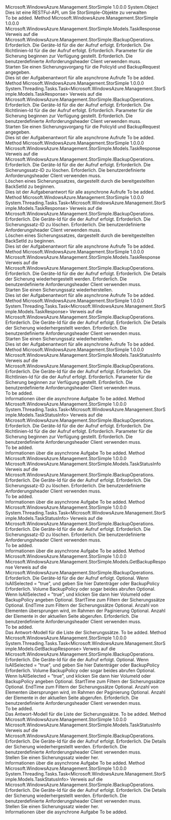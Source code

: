 <Type Name="BackupOperationsExtensions" FullName="Microsoft.WindowsAzure.Management.StorSimple.BackupOperationsExtensions">
  <TypeSignature Language="C#" Value="public static class BackupOperationsExtensions" />
  <TypeSignature Language="ILAsm" Value=".class public auto ansi abstract sealed beforefieldinit BackupOperationsExtensions extends System.Object" />
  <TypeSignature Language="DocId" Value="T:Microsoft.WindowsAzure.Management.StorSimple.BackupOperationsExtensions" />
  <TypeSignature Language="VB.NET" Value="Public Module BackupOperationsExtensions" />
  <TypeSignature Language="F#" Value="type BackupOperationsExtensions = class" />
  <AssemblyInfo>
    <AssemblyName>Microsoft.WindowsAzure.Management.StorSimple</AssemblyName>
    <AssemblyVersion>1.0.0.0</AssemblyVersion>
  </AssemblyInfo>
  <Base>
    <BaseTypeName>System.Object</BaseTypeName>
  </Base>
  <Interfaces />
  <Docs>
    <summary>
            Dies ist eine RESTFul-API, um Sie StorSimple-Objekte zu verwalten
            </summary>
    <remarks>To be added.</remarks>
  </Docs>
  <Members>
    <Member MemberName="BeginCreatingBackup">
      <MemberSignature Language="C#" Value="public static Microsoft.WindowsAzure.Management.StorSimple.Models.TaskResponse BeginCreatingBackup (this Microsoft.WindowsAzure.Management.StorSimple.IBackupOperations operations, string deviceId, string policyId, Microsoft.WindowsAzure.Management.StorSimple.Models.BackupNowRequest backupRequest, Microsoft.WindowsAzure.Management.StorSimple.Models.CustomRequestHeaders customRequestHeaders);" />
      <MemberSignature Language="ILAsm" Value=".method public static hidebysig class Microsoft.WindowsAzure.Management.StorSimple.Models.TaskResponse BeginCreatingBackup(class Microsoft.WindowsAzure.Management.StorSimple.IBackupOperations operations, string deviceId, string policyId, class Microsoft.WindowsAzure.Management.StorSimple.Models.BackupNowRequest backupRequest, class Microsoft.WindowsAzure.Management.StorSimple.Models.CustomRequestHeaders customRequestHeaders) cil managed" />
      <MemberSignature Language="DocId" Value="M:Microsoft.WindowsAzure.Management.StorSimple.BackupOperationsExtensions.BeginCreatingBackup(Microsoft.WindowsAzure.Management.StorSimple.IBackupOperations,System.String,System.String,Microsoft.WindowsAzure.Management.StorSimple.Models.BackupNowRequest,Microsoft.WindowsAzure.Management.StorSimple.Models.CustomRequestHeaders)" />
      <MemberSignature Language="F#" Value="static member BeginCreatingBackup : Microsoft.WindowsAzure.Management.StorSimple.IBackupOperations * string * string * Microsoft.WindowsAzure.Management.StorSimple.Models.BackupNowRequest * Microsoft.WindowsAzure.Management.StorSimple.Models.CustomRequestHeaders -&gt; Microsoft.WindowsAzure.Management.StorSimple.Models.TaskResponse" Usage="Microsoft.WindowsAzure.Management.StorSimple.BackupOperationsExtensions.BeginCreatingBackup (operations, deviceId, policyId, backupRequest, customRequestHeaders)" />
      <MemberType>Method</MemberType>
      <AssemblyInfo>
        <AssemblyName>Microsoft.WindowsAzure.Management.StorSimple</AssemblyName>
        <AssemblyVersion>1.0.0.0</AssemblyVersion>
      </AssemblyInfo>
      <ReturnValue>
        <ReturnType>Microsoft.WindowsAzure.Management.StorSimple.Models.TaskResponse</ReturnType>
      </ReturnValue>
      <Parameters>
        <Parameter Name="operations" Type="Microsoft.WindowsAzure.Management.StorSimple.IBackupOperations" RefType="this" />
        <Parameter Name="deviceId" Type="System.String" />
        <Parameter Name="policyId" Type="System.String" />
        <Parameter Name="backupRequest" Type="Microsoft.WindowsAzure.Management.StorSimple.Models.BackupNowRequest" />
        <Parameter Name="customRequestHeaders" Type="Microsoft.WindowsAzure.Management.StorSimple.Models.CustomRequestHeaders" />
      </Parameters>
      <Docs>
        <param name="operations">
            Verweis auf die Microsoft.WindowsAzure.Management.StorSimple.IBackupOperations.
            </param>
        <param name="deviceId">
            Erforderlich. Die Geräte-Id für die der Aufruf erfolgt.
            </param>
        <param name="policyId">
            Erforderlich. Die Richtlinien-Id für die der Aufruf erfolgt.
            </param>
        <param name="backupRequest">
            Erforderlich. Parameter für die Sicherung beginnen zur Verfügung gestellt.
            </param>
        <param name="customRequestHeaders">
            Erforderlich. Die benutzerdefinierte Anforderungsheader Client verwenden muss.
            </param>
        <summary>
            Starten Sie einen Sicherungsvorgang für die PolicyId und BackupRequest angegeben.
            </summary>
        <returns>
            Dies ist der Aufgabenantwort für alle asynchrone Aufrufe
            </returns>
        <remarks>To be added.</remarks>
      </Docs>
    </Member>
    <Member MemberName="BeginCreatingBackupAsync">
      <MemberSignature Language="C#" Value="public static System.Threading.Tasks.Task&lt;Microsoft.WindowsAzure.Management.StorSimple.Models.TaskResponse&gt; BeginCreatingBackupAsync (this Microsoft.WindowsAzure.Management.StorSimple.IBackupOperations operations, string deviceId, string policyId, Microsoft.WindowsAzure.Management.StorSimple.Models.BackupNowRequest backupRequest, Microsoft.WindowsAzure.Management.StorSimple.Models.CustomRequestHeaders customRequestHeaders);" />
      <MemberSignature Language="ILAsm" Value=".method public static hidebysig class System.Threading.Tasks.Task`1&lt;class Microsoft.WindowsAzure.Management.StorSimple.Models.TaskResponse&gt; BeginCreatingBackupAsync(class Microsoft.WindowsAzure.Management.StorSimple.IBackupOperations operations, string deviceId, string policyId, class Microsoft.WindowsAzure.Management.StorSimple.Models.BackupNowRequest backupRequest, class Microsoft.WindowsAzure.Management.StorSimple.Models.CustomRequestHeaders customRequestHeaders) cil managed" />
      <MemberSignature Language="DocId" Value="M:Microsoft.WindowsAzure.Management.StorSimple.BackupOperationsExtensions.BeginCreatingBackupAsync(Microsoft.WindowsAzure.Management.StorSimple.IBackupOperations,System.String,System.String,Microsoft.WindowsAzure.Management.StorSimple.Models.BackupNowRequest,Microsoft.WindowsAzure.Management.StorSimple.Models.CustomRequestHeaders)" />
      <MemberSignature Language="F#" Value="static member BeginCreatingBackupAsync : Microsoft.WindowsAzure.Management.StorSimple.IBackupOperations * string * string * Microsoft.WindowsAzure.Management.StorSimple.Models.BackupNowRequest * Microsoft.WindowsAzure.Management.StorSimple.Models.CustomRequestHeaders -&gt; System.Threading.Tasks.Task&lt;Microsoft.WindowsAzure.Management.StorSimple.Models.TaskResponse&gt;" Usage="Microsoft.WindowsAzure.Management.StorSimple.BackupOperationsExtensions.BeginCreatingBackupAsync (operations, deviceId, policyId, backupRequest, customRequestHeaders)" />
      <MemberType>Method</MemberType>
      <AssemblyInfo>
        <AssemblyName>Microsoft.WindowsAzure.Management.StorSimple</AssemblyName>
        <AssemblyVersion>1.0.0.0</AssemblyVersion>
      </AssemblyInfo>
      <ReturnValue>
        <ReturnType>System.Threading.Tasks.Task&lt;Microsoft.WindowsAzure.Management.StorSimple.Models.TaskResponse&gt;</ReturnType>
      </ReturnValue>
      <Parameters>
        <Parameter Name="operations" Type="Microsoft.WindowsAzure.Management.StorSimple.IBackupOperations" RefType="this" />
        <Parameter Name="deviceId" Type="System.String" />
        <Parameter Name="policyId" Type="System.String" />
        <Parameter Name="backupRequest" Type="Microsoft.WindowsAzure.Management.StorSimple.Models.BackupNowRequest" />
        <Parameter Name="customRequestHeaders" Type="Microsoft.WindowsAzure.Management.StorSimple.Models.CustomRequestHeaders" />
      </Parameters>
      <Docs>
        <param name="operations">
            Verweis auf die Microsoft.WindowsAzure.Management.StorSimple.IBackupOperations.
            </param>
        <param name="deviceId">
            Erforderlich. Die Geräte-Id für die der Aufruf erfolgt.
            </param>
        <param name="policyId">
            Erforderlich. Die Richtlinien-Id für die der Aufruf erfolgt.
            </param>
        <param name="backupRequest">
            Erforderlich. Parameter für die Sicherung beginnen zur Verfügung gestellt.
            </param>
        <param name="customRequestHeaders">
            Erforderlich. Die benutzerdefinierte Anforderungsheader Client verwenden muss.
            </param>
        <summary>
            Starten Sie einen Sicherungsvorgang für die PolicyId und BackupRequest angegeben.
            </summary>
        <returns>
            Dies ist der Aufgabenantwort für alle asynchrone Aufrufe
            </returns>
        <remarks>To be added.</remarks>
      </Docs>
    </Member>
    <Member MemberName="BeginDeleting">
      <MemberSignature Language="C#" Value="public static Microsoft.WindowsAzure.Management.StorSimple.Models.TaskResponse BeginDeleting (this Microsoft.WindowsAzure.Management.StorSimple.IBackupOperations operations, string deviceId, string backupSetId, Microsoft.WindowsAzure.Management.StorSimple.Models.CustomRequestHeaders customRequestHeaders);" />
      <MemberSignature Language="ILAsm" Value=".method public static hidebysig class Microsoft.WindowsAzure.Management.StorSimple.Models.TaskResponse BeginDeleting(class Microsoft.WindowsAzure.Management.StorSimple.IBackupOperations operations, string deviceId, string backupSetId, class Microsoft.WindowsAzure.Management.StorSimple.Models.CustomRequestHeaders customRequestHeaders) cil managed" />
      <MemberSignature Language="DocId" Value="M:Microsoft.WindowsAzure.Management.StorSimple.BackupOperationsExtensions.BeginDeleting(Microsoft.WindowsAzure.Management.StorSimple.IBackupOperations,System.String,System.String,Microsoft.WindowsAzure.Management.StorSimple.Models.CustomRequestHeaders)" />
      <MemberSignature Language="F#" Value="static member BeginDeleting : Microsoft.WindowsAzure.Management.StorSimple.IBackupOperations * string * string * Microsoft.WindowsAzure.Management.StorSimple.Models.CustomRequestHeaders -&gt; Microsoft.WindowsAzure.Management.StorSimple.Models.TaskResponse" Usage="Microsoft.WindowsAzure.Management.StorSimple.BackupOperationsExtensions.BeginDeleting (operations, deviceId, backupSetId, customRequestHeaders)" />
      <MemberType>Method</MemberType>
      <AssemblyInfo>
        <AssemblyName>Microsoft.WindowsAzure.Management.StorSimple</AssemblyName>
        <AssemblyVersion>1.0.0.0</AssemblyVersion>
      </AssemblyInfo>
      <ReturnValue>
        <ReturnType>Microsoft.WindowsAzure.Management.StorSimple.Models.TaskResponse</ReturnType>
      </ReturnValue>
      <Parameters>
        <Parameter Name="operations" Type="Microsoft.WindowsAzure.Management.StorSimple.IBackupOperations" RefType="this" />
        <Parameter Name="deviceId" Type="System.String" />
        <Parameter Name="backupSetId" Type="System.String" />
        <Parameter Name="customRequestHeaders" Type="Microsoft.WindowsAzure.Management.StorSimple.Models.CustomRequestHeaders" />
      </Parameters>
      <Docs>
        <param name="operations">
            Verweis auf die Microsoft.WindowsAzure.Management.StorSimple.IBackupOperations.
            </param>
        <param name="deviceId">
            Erforderlich. Die Geräte-Id für die der Aufruf erfolgt.
            </param>
        <param name="backupSetId">
            Erforderlich. Die Sicherungssatz-ID zu löschen.
            </param>
        <param name="customRequestHeaders">
            Erforderlich. Die benutzerdefinierte Anforderungsheader Client verwenden muss.
            </param>
        <summary>
            Löschen eines Sicherungssatzes, dargestellt durch die bereitgestellten BackSetId zu beginnen.
            </summary>
        <returns>
            Dies ist der Aufgabenantwort für alle asynchrone Aufrufe
            </returns>
        <remarks>To be added.</remarks>
      </Docs>
    </Member>
    <Member MemberName="BeginDeletingAsync">
      <MemberSignature Language="C#" Value="public static System.Threading.Tasks.Task&lt;Microsoft.WindowsAzure.Management.StorSimple.Models.TaskResponse&gt; BeginDeletingAsync (this Microsoft.WindowsAzure.Management.StorSimple.IBackupOperations operations, string deviceId, string backupSetId, Microsoft.WindowsAzure.Management.StorSimple.Models.CustomRequestHeaders customRequestHeaders);" />
      <MemberSignature Language="ILAsm" Value=".method public static hidebysig class System.Threading.Tasks.Task`1&lt;class Microsoft.WindowsAzure.Management.StorSimple.Models.TaskResponse&gt; BeginDeletingAsync(class Microsoft.WindowsAzure.Management.StorSimple.IBackupOperations operations, string deviceId, string backupSetId, class Microsoft.WindowsAzure.Management.StorSimple.Models.CustomRequestHeaders customRequestHeaders) cil managed" />
      <MemberSignature Language="DocId" Value="M:Microsoft.WindowsAzure.Management.StorSimple.BackupOperationsExtensions.BeginDeletingAsync(Microsoft.WindowsAzure.Management.StorSimple.IBackupOperations,System.String,System.String,Microsoft.WindowsAzure.Management.StorSimple.Models.CustomRequestHeaders)" />
      <MemberSignature Language="F#" Value="static member BeginDeletingAsync : Microsoft.WindowsAzure.Management.StorSimple.IBackupOperations * string * string * Microsoft.WindowsAzure.Management.StorSimple.Models.CustomRequestHeaders -&gt; System.Threading.Tasks.Task&lt;Microsoft.WindowsAzure.Management.StorSimple.Models.TaskResponse&gt;" Usage="Microsoft.WindowsAzure.Management.StorSimple.BackupOperationsExtensions.BeginDeletingAsync (operations, deviceId, backupSetId, customRequestHeaders)" />
      <MemberType>Method</MemberType>
      <AssemblyInfo>
        <AssemblyName>Microsoft.WindowsAzure.Management.StorSimple</AssemblyName>
        <AssemblyVersion>1.0.0.0</AssemblyVersion>
      </AssemblyInfo>
      <ReturnValue>
        <ReturnType>System.Threading.Tasks.Task&lt;Microsoft.WindowsAzure.Management.StorSimple.Models.TaskResponse&gt;</ReturnType>
      </ReturnValue>
      <Parameters>
        <Parameter Name="operations" Type="Microsoft.WindowsAzure.Management.StorSimple.IBackupOperations" RefType="this" />
        <Parameter Name="deviceId" Type="System.String" />
        <Parameter Name="backupSetId" Type="System.String" />
        <Parameter Name="customRequestHeaders" Type="Microsoft.WindowsAzure.Management.StorSimple.Models.CustomRequestHeaders" />
      </Parameters>
      <Docs>
        <param name="operations">
            Verweis auf die Microsoft.WindowsAzure.Management.StorSimple.IBackupOperations.
            </param>
        <param name="deviceId">
            Erforderlich. Die Geräte-Id für die der Aufruf erfolgt.
            </param>
        <param name="backupSetId">
            Erforderlich. Die Sicherungssatz-ID zu löschen.
            </param>
        <param name="customRequestHeaders">
            Erforderlich. Die benutzerdefinierte Anforderungsheader Client verwenden muss.
            </param>
        <summary>
            Löschen eines Sicherungssatzes, dargestellt durch die bereitgestellten BackSetId zu beginnen.
            </summary>
        <returns>
            Dies ist der Aufgabenantwort für alle asynchrone Aufrufe
            </returns>
        <remarks>To be added.</remarks>
      </Docs>
    </Member>
    <Member MemberName="BeginRestoring">
      <MemberSignature Language="C#" Value="public static Microsoft.WindowsAzure.Management.StorSimple.Models.TaskResponse BeginRestoring (this Microsoft.WindowsAzure.Management.StorSimple.IBackupOperations operations, string deviceId, Microsoft.WindowsAzure.Management.StorSimple.Models.RestoreBackupRequest backupDetailsForRestore, Microsoft.WindowsAzure.Management.StorSimple.Models.CustomRequestHeaders customRequestHeaders);" />
      <MemberSignature Language="ILAsm" Value=".method public static hidebysig class Microsoft.WindowsAzure.Management.StorSimple.Models.TaskResponse BeginRestoring(class Microsoft.WindowsAzure.Management.StorSimple.IBackupOperations operations, string deviceId, class Microsoft.WindowsAzure.Management.StorSimple.Models.RestoreBackupRequest backupDetailsForRestore, class Microsoft.WindowsAzure.Management.StorSimple.Models.CustomRequestHeaders customRequestHeaders) cil managed" />
      <MemberSignature Language="DocId" Value="M:Microsoft.WindowsAzure.Management.StorSimple.BackupOperationsExtensions.BeginRestoring(Microsoft.WindowsAzure.Management.StorSimple.IBackupOperations,System.String,Microsoft.WindowsAzure.Management.StorSimple.Models.RestoreBackupRequest,Microsoft.WindowsAzure.Management.StorSimple.Models.CustomRequestHeaders)" />
      <MemberSignature Language="F#" Value="static member BeginRestoring : Microsoft.WindowsAzure.Management.StorSimple.IBackupOperations * string * Microsoft.WindowsAzure.Management.StorSimple.Models.RestoreBackupRequest * Microsoft.WindowsAzure.Management.StorSimple.Models.CustomRequestHeaders -&gt; Microsoft.WindowsAzure.Management.StorSimple.Models.TaskResponse" Usage="Microsoft.WindowsAzure.Management.StorSimple.BackupOperationsExtensions.BeginRestoring (operations, deviceId, backupDetailsForRestore, customRequestHeaders)" />
      <MemberType>Method</MemberType>
      <AssemblyInfo>
        <AssemblyName>Microsoft.WindowsAzure.Management.StorSimple</AssemblyName>
        <AssemblyVersion>1.0.0.0</AssemblyVersion>
      </AssemblyInfo>
      <ReturnValue>
        <ReturnType>Microsoft.WindowsAzure.Management.StorSimple.Models.TaskResponse</ReturnType>
      </ReturnValue>
      <Parameters>
        <Parameter Name="operations" Type="Microsoft.WindowsAzure.Management.StorSimple.IBackupOperations" RefType="this" />
        <Parameter Name="deviceId" Type="System.String" />
        <Parameter Name="backupDetailsForRestore" Type="Microsoft.WindowsAzure.Management.StorSimple.Models.RestoreBackupRequest" />
        <Parameter Name="customRequestHeaders" Type="Microsoft.WindowsAzure.Management.StorSimple.Models.CustomRequestHeaders" />
      </Parameters>
      <Docs>
        <param name="operations">
            Verweis auf die Microsoft.WindowsAzure.Management.StorSimple.IBackupOperations.
            </param>
        <param name="deviceId">
            Erforderlich. Die Geräte-Id für die der Aufruf erfolgt.
            </param>
        <param name="backupDetailsForRestore">
            Erforderlich. Die Details der Sicherung wiederhergestellt werden.
            </param>
        <param name="customRequestHeaders">
            Erforderlich. Die benutzerdefinierte Anforderungsheader Client verwenden muss.
            </param>
        <summary>
            Starten Sie einen Sicherungssatz wiederherstellen.
            </summary>
        <returns>
            Dies ist der Aufgabenantwort für alle asynchrone Aufrufe
            </returns>
        <remarks>To be added.</remarks>
      </Docs>
    </Member>
    <Member MemberName="BeginRestoringAsync">
      <MemberSignature Language="C#" Value="public static System.Threading.Tasks.Task&lt;Microsoft.WindowsAzure.Management.StorSimple.Models.TaskResponse&gt; BeginRestoringAsync (this Microsoft.WindowsAzure.Management.StorSimple.IBackupOperations operations, string deviceId, Microsoft.WindowsAzure.Management.StorSimple.Models.RestoreBackupRequest backupDetailsForRestore, Microsoft.WindowsAzure.Management.StorSimple.Models.CustomRequestHeaders customRequestHeaders);" />
      <MemberSignature Language="ILAsm" Value=".method public static hidebysig class System.Threading.Tasks.Task`1&lt;class Microsoft.WindowsAzure.Management.StorSimple.Models.TaskResponse&gt; BeginRestoringAsync(class Microsoft.WindowsAzure.Management.StorSimple.IBackupOperations operations, string deviceId, class Microsoft.WindowsAzure.Management.StorSimple.Models.RestoreBackupRequest backupDetailsForRestore, class Microsoft.WindowsAzure.Management.StorSimple.Models.CustomRequestHeaders customRequestHeaders) cil managed" />
      <MemberSignature Language="DocId" Value="M:Microsoft.WindowsAzure.Management.StorSimple.BackupOperationsExtensions.BeginRestoringAsync(Microsoft.WindowsAzure.Management.StorSimple.IBackupOperations,System.String,Microsoft.WindowsAzure.Management.StorSimple.Models.RestoreBackupRequest,Microsoft.WindowsAzure.Management.StorSimple.Models.CustomRequestHeaders)" />
      <MemberSignature Language="F#" Value="static member BeginRestoringAsync : Microsoft.WindowsAzure.Management.StorSimple.IBackupOperations * string * Microsoft.WindowsAzure.Management.StorSimple.Models.RestoreBackupRequest * Microsoft.WindowsAzure.Management.StorSimple.Models.CustomRequestHeaders -&gt; System.Threading.Tasks.Task&lt;Microsoft.WindowsAzure.Management.StorSimple.Models.TaskResponse&gt;" Usage="Microsoft.WindowsAzure.Management.StorSimple.BackupOperationsExtensions.BeginRestoringAsync (operations, deviceId, backupDetailsForRestore, customRequestHeaders)" />
      <MemberType>Method</MemberType>
      <AssemblyInfo>
        <AssemblyName>Microsoft.WindowsAzure.Management.StorSimple</AssemblyName>
        <AssemblyVersion>1.0.0.0</AssemblyVersion>
      </AssemblyInfo>
      <ReturnValue>
        <ReturnType>System.Threading.Tasks.Task&lt;Microsoft.WindowsAzure.Management.StorSimple.Models.TaskResponse&gt;</ReturnType>
      </ReturnValue>
      <Parameters>
        <Parameter Name="operations" Type="Microsoft.WindowsAzure.Management.StorSimple.IBackupOperations" RefType="this" />
        <Parameter Name="deviceId" Type="System.String" />
        <Parameter Name="backupDetailsForRestore" Type="Microsoft.WindowsAzure.Management.StorSimple.Models.RestoreBackupRequest" />
        <Parameter Name="customRequestHeaders" Type="Microsoft.WindowsAzure.Management.StorSimple.Models.CustomRequestHeaders" />
      </Parameters>
      <Docs>
        <param name="operations">
            Verweis auf die Microsoft.WindowsAzure.Management.StorSimple.IBackupOperations.
            </param>
        <param name="deviceId">
            Erforderlich. Die Geräte-Id für die der Aufruf erfolgt.
            </param>
        <param name="backupDetailsForRestore">
            Erforderlich. Die Details der Sicherung wiederhergestellt werden.
            </param>
        <param name="customRequestHeaders">
            Erforderlich. Die benutzerdefinierte Anforderungsheader Client verwenden muss.
            </param>
        <summary>
            Starten Sie einen Sicherungssatz wiederherstellen.
            </summary>
        <returns>
            Dies ist der Aufgabenantwort für alle asynchrone Aufrufe
            </returns>
        <remarks>To be added.</remarks>
      </Docs>
    </Member>
    <Member MemberName="Create">
      <MemberSignature Language="C#" Value="public static Microsoft.WindowsAzure.Management.StorSimple.Models.TaskStatusInfo Create (this Microsoft.WindowsAzure.Management.StorSimple.IBackupOperations operations, string deviceId, string policyId, Microsoft.WindowsAzure.Management.StorSimple.Models.BackupNowRequest backupRequest, Microsoft.WindowsAzure.Management.StorSimple.Models.CustomRequestHeaders customRequestHeaders);" />
      <MemberSignature Language="ILAsm" Value=".method public static hidebysig class Microsoft.WindowsAzure.Management.StorSimple.Models.TaskStatusInfo Create(class Microsoft.WindowsAzure.Management.StorSimple.IBackupOperations operations, string deviceId, string policyId, class Microsoft.WindowsAzure.Management.StorSimple.Models.BackupNowRequest backupRequest, class Microsoft.WindowsAzure.Management.StorSimple.Models.CustomRequestHeaders customRequestHeaders) cil managed" />
      <MemberSignature Language="DocId" Value="M:Microsoft.WindowsAzure.Management.StorSimple.BackupOperationsExtensions.Create(Microsoft.WindowsAzure.Management.StorSimple.IBackupOperations,System.String,System.String,Microsoft.WindowsAzure.Management.StorSimple.Models.BackupNowRequest,Microsoft.WindowsAzure.Management.StorSimple.Models.CustomRequestHeaders)" />
      <MemberSignature Language="F#" Value="static member Create : Microsoft.WindowsAzure.Management.StorSimple.IBackupOperations * string * string * Microsoft.WindowsAzure.Management.StorSimple.Models.BackupNowRequest * Microsoft.WindowsAzure.Management.StorSimple.Models.CustomRequestHeaders -&gt; Microsoft.WindowsAzure.Management.StorSimple.Models.TaskStatusInfo" Usage="Microsoft.WindowsAzure.Management.StorSimple.BackupOperationsExtensions.Create (operations, deviceId, policyId, backupRequest, customRequestHeaders)" />
      <MemberType>Method</MemberType>
      <AssemblyInfo>
        <AssemblyName>Microsoft.WindowsAzure.Management.StorSimple</AssemblyName>
        <AssemblyVersion>1.0.0.0</AssemblyVersion>
      </AssemblyInfo>
      <ReturnValue>
        <ReturnType>Microsoft.WindowsAzure.Management.StorSimple.Models.TaskStatusInfo</ReturnType>
      </ReturnValue>
      <Parameters>
        <Parameter Name="operations" Type="Microsoft.WindowsAzure.Management.StorSimple.IBackupOperations" RefType="this" />
        <Parameter Name="deviceId" Type="System.String" />
        <Parameter Name="policyId" Type="System.String" />
        <Parameter Name="backupRequest" Type="Microsoft.WindowsAzure.Management.StorSimple.Models.BackupNowRequest" />
        <Parameter Name="customRequestHeaders" Type="Microsoft.WindowsAzure.Management.StorSimple.Models.CustomRequestHeaders" />
      </Parameters>
      <Docs>
        <param name="operations">
            Verweis auf die Microsoft.WindowsAzure.Management.StorSimple.IBackupOperations.
            </param>
        <param name="deviceId">
            Erforderlich. Die Geräte-Id für die der Aufruf erfolgt.
            </param>
        <param name="policyId">
            Erforderlich. Die Richtlinien-Id für die der Aufruf erfolgt.
            </param>
        <param name="backupRequest">
            Erforderlich. Parameter für die Sicherung beginnen zur Verfügung gestellt.
            </param>
        <param name="customRequestHeaders">
            Erforderlich. Die benutzerdefinierte Anforderungsheader Client verwenden muss.
            </param>
        <summary>To be added.</summary>
        <returns>
            Informationen über die asynchrone Aufgabe
            </returns>
        <remarks>To be added.</remarks>
      </Docs>
    </Member>
    <Member MemberName="CreateAsync">
      <MemberSignature Language="C#" Value="public static System.Threading.Tasks.Task&lt;Microsoft.WindowsAzure.Management.StorSimple.Models.TaskStatusInfo&gt; CreateAsync (this Microsoft.WindowsAzure.Management.StorSimple.IBackupOperations operations, string deviceId, string policyId, Microsoft.WindowsAzure.Management.StorSimple.Models.BackupNowRequest backupRequest, Microsoft.WindowsAzure.Management.StorSimple.Models.CustomRequestHeaders customRequestHeaders);" />
      <MemberSignature Language="ILAsm" Value=".method public static hidebysig class System.Threading.Tasks.Task`1&lt;class Microsoft.WindowsAzure.Management.StorSimple.Models.TaskStatusInfo&gt; CreateAsync(class Microsoft.WindowsAzure.Management.StorSimple.IBackupOperations operations, string deviceId, string policyId, class Microsoft.WindowsAzure.Management.StorSimple.Models.BackupNowRequest backupRequest, class Microsoft.WindowsAzure.Management.StorSimple.Models.CustomRequestHeaders customRequestHeaders) cil managed" />
      <MemberSignature Language="DocId" Value="M:Microsoft.WindowsAzure.Management.StorSimple.BackupOperationsExtensions.CreateAsync(Microsoft.WindowsAzure.Management.StorSimple.IBackupOperations,System.String,System.String,Microsoft.WindowsAzure.Management.StorSimple.Models.BackupNowRequest,Microsoft.WindowsAzure.Management.StorSimple.Models.CustomRequestHeaders)" />
      <MemberSignature Language="F#" Value="static member CreateAsync : Microsoft.WindowsAzure.Management.StorSimple.IBackupOperations * string * string * Microsoft.WindowsAzure.Management.StorSimple.Models.BackupNowRequest * Microsoft.WindowsAzure.Management.StorSimple.Models.CustomRequestHeaders -&gt; System.Threading.Tasks.Task&lt;Microsoft.WindowsAzure.Management.StorSimple.Models.TaskStatusInfo&gt;" Usage="Microsoft.WindowsAzure.Management.StorSimple.BackupOperationsExtensions.CreateAsync (operations, deviceId, policyId, backupRequest, customRequestHeaders)" />
      <MemberType>Method</MemberType>
      <AssemblyInfo>
        <AssemblyName>Microsoft.WindowsAzure.Management.StorSimple</AssemblyName>
        <AssemblyVersion>1.0.0.0</AssemblyVersion>
      </AssemblyInfo>
      <ReturnValue>
        <ReturnType>System.Threading.Tasks.Task&lt;Microsoft.WindowsAzure.Management.StorSimple.Models.TaskStatusInfo&gt;</ReturnType>
      </ReturnValue>
      <Parameters>
        <Parameter Name="operations" Type="Microsoft.WindowsAzure.Management.StorSimple.IBackupOperations" RefType="this" />
        <Parameter Name="deviceId" Type="System.String" />
        <Parameter Name="policyId" Type="System.String" />
        <Parameter Name="backupRequest" Type="Microsoft.WindowsAzure.Management.StorSimple.Models.BackupNowRequest" />
        <Parameter Name="customRequestHeaders" Type="Microsoft.WindowsAzure.Management.StorSimple.Models.CustomRequestHeaders" />
      </Parameters>
      <Docs>
        <param name="operations">
            Verweis auf die Microsoft.WindowsAzure.Management.StorSimple.IBackupOperations.
            </param>
        <param name="deviceId">
            Erforderlich. Die Geräte-Id für die der Aufruf erfolgt.
            </param>
        <param name="policyId">
            Erforderlich. Die Richtlinien-Id für die der Aufruf erfolgt.
            </param>
        <param name="backupRequest">
            Erforderlich. Parameter für die Sicherung beginnen zur Verfügung gestellt.
            </param>
        <param name="customRequestHeaders">
            Erforderlich. Die benutzerdefinierte Anforderungsheader Client verwenden muss.
            </param>
        <summary>To be added.</summary>
        <returns>
            Informationen über die asynchrone Aufgabe
            </returns>
        <remarks>To be added.</remarks>
      </Docs>
    </Member>
    <Member MemberName="Delete">
      <MemberSignature Language="C#" Value="public static Microsoft.WindowsAzure.Management.StorSimple.Models.TaskStatusInfo Delete (this Microsoft.WindowsAzure.Management.StorSimple.IBackupOperations operations, string deviceId, string backupSetId, Microsoft.WindowsAzure.Management.StorSimple.Models.CustomRequestHeaders customRequestHeaders);" />
      <MemberSignature Language="ILAsm" Value=".method public static hidebysig class Microsoft.WindowsAzure.Management.StorSimple.Models.TaskStatusInfo Delete(class Microsoft.WindowsAzure.Management.StorSimple.IBackupOperations operations, string deviceId, string backupSetId, class Microsoft.WindowsAzure.Management.StorSimple.Models.CustomRequestHeaders customRequestHeaders) cil managed" />
      <MemberSignature Language="DocId" Value="M:Microsoft.WindowsAzure.Management.StorSimple.BackupOperationsExtensions.Delete(Microsoft.WindowsAzure.Management.StorSimple.IBackupOperations,System.String,System.String,Microsoft.WindowsAzure.Management.StorSimple.Models.CustomRequestHeaders)" />
      <MemberSignature Language="F#" Value="static member Delete : Microsoft.WindowsAzure.Management.StorSimple.IBackupOperations * string * string * Microsoft.WindowsAzure.Management.StorSimple.Models.CustomRequestHeaders -&gt; Microsoft.WindowsAzure.Management.StorSimple.Models.TaskStatusInfo" Usage="Microsoft.WindowsAzure.Management.StorSimple.BackupOperationsExtensions.Delete (operations, deviceId, backupSetId, customRequestHeaders)" />
      <MemberType>Method</MemberType>
      <AssemblyInfo>
        <AssemblyName>Microsoft.WindowsAzure.Management.StorSimple</AssemblyName>
        <AssemblyVersion>1.0.0.0</AssemblyVersion>
      </AssemblyInfo>
      <ReturnValue>
        <ReturnType>Microsoft.WindowsAzure.Management.StorSimple.Models.TaskStatusInfo</ReturnType>
      </ReturnValue>
      <Parameters>
        <Parameter Name="operations" Type="Microsoft.WindowsAzure.Management.StorSimple.IBackupOperations" RefType="this" />
        <Parameter Name="deviceId" Type="System.String" />
        <Parameter Name="backupSetId" Type="System.String" />
        <Parameter Name="customRequestHeaders" Type="Microsoft.WindowsAzure.Management.StorSimple.Models.CustomRequestHeaders" />
      </Parameters>
      <Docs>
        <param name="operations">
            Verweis auf die Microsoft.WindowsAzure.Management.StorSimple.IBackupOperations.
            </param>
        <param name="deviceId">
            Erforderlich. Die Geräte-Id für die der Aufruf erfolgt.
            </param>
        <param name="backupSetId">
            Erforderlich. Die Sicherungssatz-ID zu löschen.
            </param>
        <param name="customRequestHeaders">
            Erforderlich. Die benutzerdefinierte Anforderungsheader Client verwenden muss.
            </param>
        <summary>To be added.</summary>
        <returns>
            Informationen über die asynchrone Aufgabe
            </returns>
        <remarks>To be added.</remarks>
      </Docs>
    </Member>
    <Member MemberName="DeleteAsync">
      <MemberSignature Language="C#" Value="public static System.Threading.Tasks.Task&lt;Microsoft.WindowsAzure.Management.StorSimple.Models.TaskStatusInfo&gt; DeleteAsync (this Microsoft.WindowsAzure.Management.StorSimple.IBackupOperations operations, string deviceId, string backupSetId, Microsoft.WindowsAzure.Management.StorSimple.Models.CustomRequestHeaders customRequestHeaders);" />
      <MemberSignature Language="ILAsm" Value=".method public static hidebysig class System.Threading.Tasks.Task`1&lt;class Microsoft.WindowsAzure.Management.StorSimple.Models.TaskStatusInfo&gt; DeleteAsync(class Microsoft.WindowsAzure.Management.StorSimple.IBackupOperations operations, string deviceId, string backupSetId, class Microsoft.WindowsAzure.Management.StorSimple.Models.CustomRequestHeaders customRequestHeaders) cil managed" />
      <MemberSignature Language="DocId" Value="M:Microsoft.WindowsAzure.Management.StorSimple.BackupOperationsExtensions.DeleteAsync(Microsoft.WindowsAzure.Management.StorSimple.IBackupOperations,System.String,System.String,Microsoft.WindowsAzure.Management.StorSimple.Models.CustomRequestHeaders)" />
      <MemberSignature Language="F#" Value="static member DeleteAsync : Microsoft.WindowsAzure.Management.StorSimple.IBackupOperations * string * string * Microsoft.WindowsAzure.Management.StorSimple.Models.CustomRequestHeaders -&gt; System.Threading.Tasks.Task&lt;Microsoft.WindowsAzure.Management.StorSimple.Models.TaskStatusInfo&gt;" Usage="Microsoft.WindowsAzure.Management.StorSimple.BackupOperationsExtensions.DeleteAsync (operations, deviceId, backupSetId, customRequestHeaders)" />
      <MemberType>Method</MemberType>
      <AssemblyInfo>
        <AssemblyName>Microsoft.WindowsAzure.Management.StorSimple</AssemblyName>
        <AssemblyVersion>1.0.0.0</AssemblyVersion>
      </AssemblyInfo>
      <ReturnValue>
        <ReturnType>System.Threading.Tasks.Task&lt;Microsoft.WindowsAzure.Management.StorSimple.Models.TaskStatusInfo&gt;</ReturnType>
      </ReturnValue>
      <Parameters>
        <Parameter Name="operations" Type="Microsoft.WindowsAzure.Management.StorSimple.IBackupOperations" RefType="this" />
        <Parameter Name="deviceId" Type="System.String" />
        <Parameter Name="backupSetId" Type="System.String" />
        <Parameter Name="customRequestHeaders" Type="Microsoft.WindowsAzure.Management.StorSimple.Models.CustomRequestHeaders" />
      </Parameters>
      <Docs>
        <param name="operations">
            Verweis auf die Microsoft.WindowsAzure.Management.StorSimple.IBackupOperations.
            </param>
        <param name="deviceId">
            Erforderlich. Die Geräte-Id für die der Aufruf erfolgt.
            </param>
        <param name="backupSetId">
            Erforderlich. Die Sicherungssatz-ID zu löschen.
            </param>
        <param name="customRequestHeaders">
            Erforderlich. Die benutzerdefinierte Anforderungsheader Client verwenden muss.
            </param>
        <summary>To be added.</summary>
        <returns>
            Informationen über die asynchrone Aufgabe
            </returns>
        <remarks>To be added.</remarks>
      </Docs>
    </Member>
    <Member MemberName="Get">
      <MemberSignature Language="C#" Value="public static Microsoft.WindowsAzure.Management.StorSimple.Models.GetBackupResponse Get (this Microsoft.WindowsAzure.Management.StorSimple.IBackupOperations operations, string deviceId, string filterType, string isAllSelected, string filterValue, string startTime, string endTime, string skip, string top, Microsoft.WindowsAzure.Management.StorSimple.Models.CustomRequestHeaders customRequestHeaders);" />
      <MemberSignature Language="ILAsm" Value=".method public static hidebysig class Microsoft.WindowsAzure.Management.StorSimple.Models.GetBackupResponse Get(class Microsoft.WindowsAzure.Management.StorSimple.IBackupOperations operations, string deviceId, string filterType, string isAllSelected, string filterValue, string startTime, string endTime, string skip, string top, class Microsoft.WindowsAzure.Management.StorSimple.Models.CustomRequestHeaders customRequestHeaders) cil managed" />
      <MemberSignature Language="DocId" Value="M:Microsoft.WindowsAzure.Management.StorSimple.BackupOperationsExtensions.Get(Microsoft.WindowsAzure.Management.StorSimple.IBackupOperations,System.String,System.String,System.String,System.String,System.String,System.String,System.String,System.String,Microsoft.WindowsAzure.Management.StorSimple.Models.CustomRequestHeaders)" />
      <MemberSignature Language="F#" Value="static member Get : Microsoft.WindowsAzure.Management.StorSimple.IBackupOperations * string * string * string * string * string * string * string * string * Microsoft.WindowsAzure.Management.StorSimple.Models.CustomRequestHeaders -&gt; Microsoft.WindowsAzure.Management.StorSimple.Models.GetBackupResponse" Usage="Microsoft.WindowsAzure.Management.StorSimple.BackupOperationsExtensions.Get (operations, deviceId, filterType, isAllSelected, filterValue, startTime, endTime, skip, top, customRequestHeaders)" />
      <MemberType>Method</MemberType>
      <AssemblyInfo>
        <AssemblyName>Microsoft.WindowsAzure.Management.StorSimple</AssemblyName>
        <AssemblyVersion>1.0.0.0</AssemblyVersion>
      </AssemblyInfo>
      <ReturnValue>
        <ReturnType>Microsoft.WindowsAzure.Management.StorSimple.Models.GetBackupResponse</ReturnType>
      </ReturnValue>
      <Parameters>
        <Parameter Name="operations" Type="Microsoft.WindowsAzure.Management.StorSimple.IBackupOperations" RefType="this" />
        <Parameter Name="deviceId" Type="System.String" />
        <Parameter Name="filterType" Type="System.String" />
        <Parameter Name="isAllSelected" Type="System.String" />
        <Parameter Name="filterValue" Type="System.String" />
        <Parameter Name="startTime" Type="System.String" />
        <Parameter Name="endTime" Type="System.String" />
        <Parameter Name="skip" Type="System.String" />
        <Parameter Name="top" Type="System.String" />
        <Parameter Name="customRequestHeaders" Type="Microsoft.WindowsAzure.Management.StorSimple.Models.CustomRequestHeaders" />
      </Parameters>
      <Docs>
        <param name="operations">
            Verweis auf die Microsoft.WindowsAzure.Management.StorSimple.IBackupOperations.
            </param>
        <param name="deviceId">
            Erforderlich. Die Geräte-Id für die der Aufruf erfolgt.
            </param>
        <param name="filterType">
            Optional. Wenn IsAllSelected = "true", und geben Sie hier Datenträger oder BackupPolicy
            </param>
        <param name="isAllSelected">
            Erforderlich. Volume BackupPolicy oder sogar beides abrufen
            </param>
        <param name="filterValue">
            Optional. Wenn IsAllSelected = "true", und klicken Sie dann hier VolumeId oder BackupPolicy angeben
            </param>
        <param name="startTime">
            Optional. StartTime zum Filtern der Sicherungssätze
            </param>
        <param name="endTime">
            Optional. EndTime zum Filtern der Sicherungssätze
            </param>
        <param name="skip">
            Optional. Anzahl von Elementen übersprungen wird, im Rahmen der Paginierung
            </param>
        <param name="top">
            Optional. Anzahl der Elemente in der aktuellen Seite abgerufen.
            </param>
        <param name="customRequestHeaders">
            Erforderlich. Die benutzerdefinierte Anforderungsheader Client verwenden muss.
            </param>
        <summary>To be added.</summary>
        <returns>
            Das Antwort-Modell für die Liste der Sicherungssätze.
            </returns>
        <remarks>To be added.</remarks>
      </Docs>
    </Member>
    <Member MemberName="GetAsync">
      <MemberSignature Language="C#" Value="public static System.Threading.Tasks.Task&lt;Microsoft.WindowsAzure.Management.StorSimple.Models.GetBackupResponse&gt; GetAsync (this Microsoft.WindowsAzure.Management.StorSimple.IBackupOperations operations, string deviceId, string filterType, string isAllSelected, string filterValue, string startTime, string endTime, string skip, string top, Microsoft.WindowsAzure.Management.StorSimple.Models.CustomRequestHeaders customRequestHeaders);" />
      <MemberSignature Language="ILAsm" Value=".method public static hidebysig class System.Threading.Tasks.Task`1&lt;class Microsoft.WindowsAzure.Management.StorSimple.Models.GetBackupResponse&gt; GetAsync(class Microsoft.WindowsAzure.Management.StorSimple.IBackupOperations operations, string deviceId, string filterType, string isAllSelected, string filterValue, string startTime, string endTime, string skip, string top, class Microsoft.WindowsAzure.Management.StorSimple.Models.CustomRequestHeaders customRequestHeaders) cil managed" />
      <MemberSignature Language="DocId" Value="M:Microsoft.WindowsAzure.Management.StorSimple.BackupOperationsExtensions.GetAsync(Microsoft.WindowsAzure.Management.StorSimple.IBackupOperations,System.String,System.String,System.String,System.String,System.String,System.String,System.String,System.String,Microsoft.WindowsAzure.Management.StorSimple.Models.CustomRequestHeaders)" />
      <MemberSignature Language="F#" Value="static member GetAsync : Microsoft.WindowsAzure.Management.StorSimple.IBackupOperations * string * string * string * string * string * string * string * string * Microsoft.WindowsAzure.Management.StorSimple.Models.CustomRequestHeaders -&gt; System.Threading.Tasks.Task&lt;Microsoft.WindowsAzure.Management.StorSimple.Models.GetBackupResponse&gt;" Usage="Microsoft.WindowsAzure.Management.StorSimple.BackupOperationsExtensions.GetAsync (operations, deviceId, filterType, isAllSelected, filterValue, startTime, endTime, skip, top, customRequestHeaders)" />
      <MemberType>Method</MemberType>
      <AssemblyInfo>
        <AssemblyName>Microsoft.WindowsAzure.Management.StorSimple</AssemblyName>
        <AssemblyVersion>1.0.0.0</AssemblyVersion>
      </AssemblyInfo>
      <ReturnValue>
        <ReturnType>System.Threading.Tasks.Task&lt;Microsoft.WindowsAzure.Management.StorSimple.Models.GetBackupResponse&gt;</ReturnType>
      </ReturnValue>
      <Parameters>
        <Parameter Name="operations" Type="Microsoft.WindowsAzure.Management.StorSimple.IBackupOperations" RefType="this" />
        <Parameter Name="deviceId" Type="System.String" />
        <Parameter Name="filterType" Type="System.String" />
        <Parameter Name="isAllSelected" Type="System.String" />
        <Parameter Name="filterValue" Type="System.String" />
        <Parameter Name="startTime" Type="System.String" />
        <Parameter Name="endTime" Type="System.String" />
        <Parameter Name="skip" Type="System.String" />
        <Parameter Name="top" Type="System.String" />
        <Parameter Name="customRequestHeaders" Type="Microsoft.WindowsAzure.Management.StorSimple.Models.CustomRequestHeaders" />
      </Parameters>
      <Docs>
        <param name="operations">
            Verweis auf die Microsoft.WindowsAzure.Management.StorSimple.IBackupOperations.
            </param>
        <param name="deviceId">
            Erforderlich. Die Geräte-Id für die der Aufruf erfolgt.
            </param>
        <param name="filterType">
            Optional. Wenn IsAllSelected = "true", und geben Sie hier Datenträger oder BackupPolicy
            </param>
        <param name="isAllSelected">
            Erforderlich. Volume BackupPolicy oder sogar beides abrufen
            </param>
        <param name="filterValue">
            Optional. Wenn IsAllSelected = "true", und klicken Sie dann hier VolumeId oder BackupPolicy angeben
            </param>
        <param name="startTime">
            Optional. StartTime zum Filtern der Sicherungssätze
            </param>
        <param name="endTime">
            Optional. EndTime zum Filtern der Sicherungssätze
            </param>
        <param name="skip">
            Optional. Anzahl von Elementen übersprungen wird, im Rahmen der Paginierung
            </param>
        <param name="top">
            Optional. Anzahl der Elemente in der aktuellen Seite abgerufen.
            </param>
        <param name="customRequestHeaders">
            Erforderlich. Die benutzerdefinierte Anforderungsheader Client verwenden muss.
            </param>
        <summary>To be added.</summary>
        <returns>
            Das Antwort-Modell für die Liste der Sicherungssätze.
            </returns>
        <remarks>To be added.</remarks>
      </Docs>
    </Member>
    <Member MemberName="Restore">
      <MemberSignature Language="C#" Value="public static Microsoft.WindowsAzure.Management.StorSimple.Models.TaskStatusInfo Restore (this Microsoft.WindowsAzure.Management.StorSimple.IBackupOperations operations, string deviceId, Microsoft.WindowsAzure.Management.StorSimple.Models.RestoreBackupRequest backupDetailsForRestore, Microsoft.WindowsAzure.Management.StorSimple.Models.CustomRequestHeaders customRequestHeaders);" />
      <MemberSignature Language="ILAsm" Value=".method public static hidebysig class Microsoft.WindowsAzure.Management.StorSimple.Models.TaskStatusInfo Restore(class Microsoft.WindowsAzure.Management.StorSimple.IBackupOperations operations, string deviceId, class Microsoft.WindowsAzure.Management.StorSimple.Models.RestoreBackupRequest backupDetailsForRestore, class Microsoft.WindowsAzure.Management.StorSimple.Models.CustomRequestHeaders customRequestHeaders) cil managed" />
      <MemberSignature Language="DocId" Value="M:Microsoft.WindowsAzure.Management.StorSimple.BackupOperationsExtensions.Restore(Microsoft.WindowsAzure.Management.StorSimple.IBackupOperations,System.String,Microsoft.WindowsAzure.Management.StorSimple.Models.RestoreBackupRequest,Microsoft.WindowsAzure.Management.StorSimple.Models.CustomRequestHeaders)" />
      <MemberSignature Language="F#" Value="static member Restore : Microsoft.WindowsAzure.Management.StorSimple.IBackupOperations * string * Microsoft.WindowsAzure.Management.StorSimple.Models.RestoreBackupRequest * Microsoft.WindowsAzure.Management.StorSimple.Models.CustomRequestHeaders -&gt; Microsoft.WindowsAzure.Management.StorSimple.Models.TaskStatusInfo" Usage="Microsoft.WindowsAzure.Management.StorSimple.BackupOperationsExtensions.Restore (operations, deviceId, backupDetailsForRestore, customRequestHeaders)" />
      <MemberType>Method</MemberType>
      <AssemblyInfo>
        <AssemblyName>Microsoft.WindowsAzure.Management.StorSimple</AssemblyName>
        <AssemblyVersion>1.0.0.0</AssemblyVersion>
      </AssemblyInfo>
      <ReturnValue>
        <ReturnType>Microsoft.WindowsAzure.Management.StorSimple.Models.TaskStatusInfo</ReturnType>
      </ReturnValue>
      <Parameters>
        <Parameter Name="operations" Type="Microsoft.WindowsAzure.Management.StorSimple.IBackupOperations" RefType="this" />
        <Parameter Name="deviceId" Type="System.String" />
        <Parameter Name="backupDetailsForRestore" Type="Microsoft.WindowsAzure.Management.StorSimple.Models.RestoreBackupRequest" />
        <Parameter Name="customRequestHeaders" Type="Microsoft.WindowsAzure.Management.StorSimple.Models.CustomRequestHeaders" />
      </Parameters>
      <Docs>
        <param name="operations">
            Verweis auf die Microsoft.WindowsAzure.Management.StorSimple.IBackupOperations.
            </param>
        <param name="deviceId">
            Erforderlich. Die Geräte-Id für die der Aufruf erfolgt.
            </param>
        <param name="backupDetailsForRestore">
            Erforderlich. Die Details der Sicherung wiederhergestellt werden.
            </param>
        <param name="customRequestHeaders">
            Erforderlich. Die benutzerdefinierte Anforderungsheader Client verwenden muss.
            </param>
        <summary>
            Stellen Sie einen Sicherungssatz wieder her.
            </summary>
        <returns>
            Informationen über die asynchrone Aufgabe
            </returns>
        <remarks>To be added.</remarks>
      </Docs>
    </Member>
    <Member MemberName="RestoreAsync">
      <MemberSignature Language="C#" Value="public static System.Threading.Tasks.Task&lt;Microsoft.WindowsAzure.Management.StorSimple.Models.TaskStatusInfo&gt; RestoreAsync (this Microsoft.WindowsAzure.Management.StorSimple.IBackupOperations operations, string deviceId, Microsoft.WindowsAzure.Management.StorSimple.Models.RestoreBackupRequest backupDetailsForRestore, Microsoft.WindowsAzure.Management.StorSimple.Models.CustomRequestHeaders customRequestHeaders);" />
      <MemberSignature Language="ILAsm" Value=".method public static hidebysig class System.Threading.Tasks.Task`1&lt;class Microsoft.WindowsAzure.Management.StorSimple.Models.TaskStatusInfo&gt; RestoreAsync(class Microsoft.WindowsAzure.Management.StorSimple.IBackupOperations operations, string deviceId, class Microsoft.WindowsAzure.Management.StorSimple.Models.RestoreBackupRequest backupDetailsForRestore, class Microsoft.WindowsAzure.Management.StorSimple.Models.CustomRequestHeaders customRequestHeaders) cil managed" />
      <MemberSignature Language="DocId" Value="M:Microsoft.WindowsAzure.Management.StorSimple.BackupOperationsExtensions.RestoreAsync(Microsoft.WindowsAzure.Management.StorSimple.IBackupOperations,System.String,Microsoft.WindowsAzure.Management.StorSimple.Models.RestoreBackupRequest,Microsoft.WindowsAzure.Management.StorSimple.Models.CustomRequestHeaders)" />
      <MemberSignature Language="F#" Value="static member RestoreAsync : Microsoft.WindowsAzure.Management.StorSimple.IBackupOperations * string * Microsoft.WindowsAzure.Management.StorSimple.Models.RestoreBackupRequest * Microsoft.WindowsAzure.Management.StorSimple.Models.CustomRequestHeaders -&gt; System.Threading.Tasks.Task&lt;Microsoft.WindowsAzure.Management.StorSimple.Models.TaskStatusInfo&gt;" Usage="Microsoft.WindowsAzure.Management.StorSimple.BackupOperationsExtensions.RestoreAsync (operations, deviceId, backupDetailsForRestore, customRequestHeaders)" />
      <MemberType>Method</MemberType>
      <AssemblyInfo>
        <AssemblyName>Microsoft.WindowsAzure.Management.StorSimple</AssemblyName>
        <AssemblyVersion>1.0.0.0</AssemblyVersion>
      </AssemblyInfo>
      <ReturnValue>
        <ReturnType>System.Threading.Tasks.Task&lt;Microsoft.WindowsAzure.Management.StorSimple.Models.TaskStatusInfo&gt;</ReturnType>
      </ReturnValue>
      <Parameters>
        <Parameter Name="operations" Type="Microsoft.WindowsAzure.Management.StorSimple.IBackupOperations" RefType="this" />
        <Parameter Name="deviceId" Type="System.String" />
        <Parameter Name="backupDetailsForRestore" Type="Microsoft.WindowsAzure.Management.StorSimple.Models.RestoreBackupRequest" />
        <Parameter Name="customRequestHeaders" Type="Microsoft.WindowsAzure.Management.StorSimple.Models.CustomRequestHeaders" />
      </Parameters>
      <Docs>
        <param name="operations">
            Verweis auf die Microsoft.WindowsAzure.Management.StorSimple.IBackupOperations.
            </param>
        <param name="deviceId">
            Erforderlich. Die Geräte-Id für die der Aufruf erfolgt.
            </param>
        <param name="backupDetailsForRestore">
            Erforderlich. Die Details der Sicherung wiederhergestellt werden.
            </param>
        <param name="customRequestHeaders">
            Erforderlich. Die benutzerdefinierte Anforderungsheader Client verwenden muss.
            </param>
        <summary>
            Stellen Sie einen Sicherungssatz wieder her.
            </summary>
        <returns>
            Informationen über die asynchrone Aufgabe
            </returns>
        <remarks>To be added.</remarks>
      </Docs>
    </Member>
  </Members>
</Type>